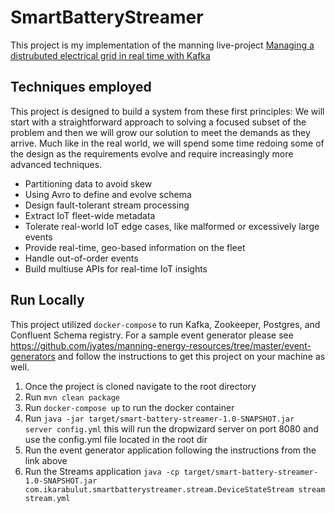 # SmartBatteryStreamer

This project is my implementation of the manning live-project [Managing a distrubuted electrical grid in real time with Kafka](https://liveproject.manning.com/module/153_1_2/managing-a-distributed-electrical-grid-in-real-time-with-kafka/introduction/about-this-liveproject?)

## Techniques employed
This project is designed to build a system from these first principles: We will start with a straightforward approach to solving a focused subset of the problem and then we will grow our solution to meet the demands as they arrive. Much like in the real world, we will spend some time redoing some of the design as the requirements evolve and require increasingly more advanced techniques.

- Partitioning data to avoid skew
- Using Avro to define and evolve schema
- Design fault-tolerant stream processing
- Extract IoT fleet-wide metadata
- Tolerate real-world IoT edge cases, like malformed or excessively large events
- Provide real-time, geo-based information on the fleet
- Handle out-of-order events
- Build multiuse APIs for real-time IoT insights

## Run Locally
This project utilized `docker-compose` to run Kafka, Zookeeper, Postgres, and Confluent Schema registry. For a sample event generator please see https://github.com/jyates/manning-energy-resources/tree/master/event-generators and follow the instructions to get this project on your machine as well.
1. Once the project is cloned navigate to the root directory
2. Run `mvn clean package`
3. Run `docker-compose up` to run the docker container
4. Run `java -jar target/smart-battery-streamer-1.0-SNAPSHOT.jar server config.yml` this will run the dropwizard server on port 8080 and use the config.yml file located in the root dir
5. Run the event generator application following the instructions from the link above
6. Run the Streams application `java -cp target/smart-battery-streamer-1.0-SNAPSHOT.jar com.ikarabulut.smartbatterystreamer.stream.DeviceStateStream stream stream.yml`